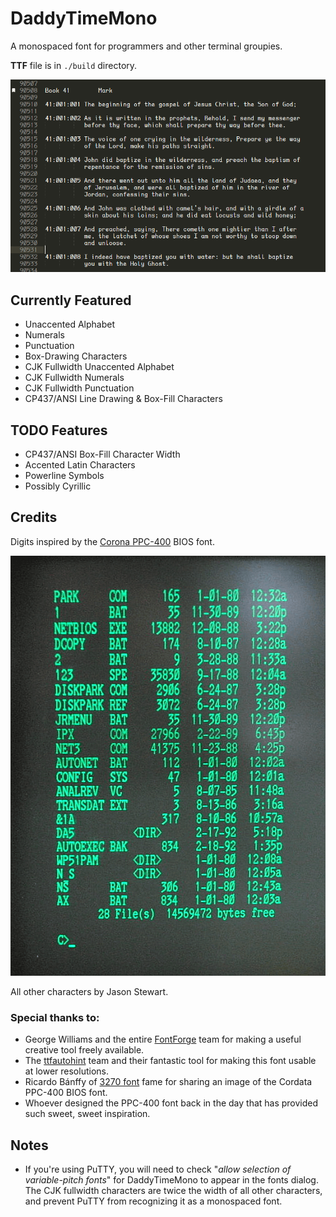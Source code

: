 # DaddyTimeMono
A monospaced font for programmers and other terminal groupies.

**TTF** file is in `./build` directory.

![DaddyTimeMono Font Sample](DaddyTimeMono-sample.gif)

## Currently Featured

- Unaccented Alphabet
- Numerals
- Punctuation
- Box-Drawing Characters
- CJK Fullwidth Unaccented Alphabet
- CJK Fullwidth Numerals
- CJK Fullwidth Punctuation
- CP437/ANSI Line Drawing & Box-Fill Characters

## TODO Features

- CP437/ANSI Box-Fill Character Width
- Accented Latin Characters
- Powerline Symbols
- Possibly Cyrillic

## Credits
Digits inspired by the [Corona PPC-400](https://en.wikipedia.org/wiki/Corona_Data_Systems#Corona_PPC-400) BIOS font.

![PPC-400 BIOS Font](cordata-font.png)

All other characters by Jason Stewart.

### Special thanks to:

- George Williams and the entire [FontForge](http://fontforge.github.io/en-US/) team for making a useful creative tool freely available.
- The [ttfautohint](https://www.freetype.org/ttfautohint/) team and their fantastic tool for making this font usable at lower resolutions.
- Ricardo Bánffy of [3270 font](https://github.com/rbanffy/3270font) fame for sharing an image of the Cordata PPC-400 BIOS font.
- Whoever designed the PPC-400 font back in the day that has provided such sweet, sweet inspiration.

## Notes

- If you're using PuTTY, you will need to check "*allow selection of variable-pitch fonts*" for DaddyTimeMono to appear in the fonts dialog.  The CJK fullwidth characters are twice the width of all other characters, and prevent PuTTY from recognizing it as a monospaced font.
